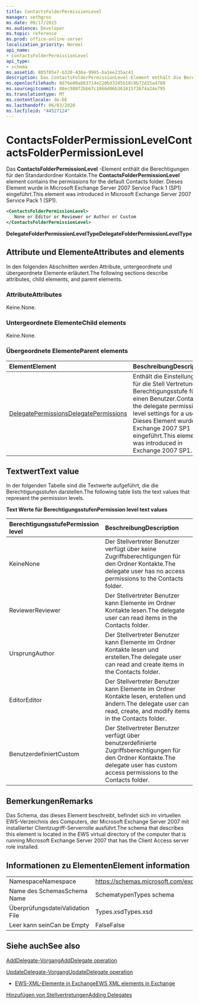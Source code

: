 ```yaml
---
title: ContactsFolderPermissionLevel
manager: sethgros
ms.date: 09/17/2015
ms.audience: Developer
ms.topic: reference
ms.prod: office-online-server
localization_priority: Normal
api_name:
- ContactsFolderPermissionLevel
api_type:
- schema
ms.assetid: 805f05e7-b320-436a-9965-ba1ee235ac41
description: Das ContactsFolderPermissionLevel-Element enthält die Berechtigungen für den Standardordner Kontakte. Dieses Element wurde in Microsoft Exchange Server 2007 Service Pack 1 (SP1) eingeführt.
ms.openlocfilehash: 8d76e00ab63714e220bd3205b10c8b72d15a4788
ms.sourcegitcommit: 88ec988f2bb67c1866d06b361615f3674a24e795
ms.translationtype: MT
ms.contentlocale: de-DE
ms.lasthandoff: 06/03/2020
ms.locfileid: "44527124"
---
```

# <a name="contactsfolderpermissionlevel"></a><span data-ttu-id="63603-104">ContactsFolderPermissionLevel</span><span class="sxs-lookup"><span data-stu-id="63603-104">ContactsFolderPermissionLevel</span></span>

<span data-ttu-id="63603-105">Das **ContactsFolderPermissionLevel** -Element enthält die Berechtigungen für den Standardordner Kontakte.</span><span class="sxs-lookup"><span data-stu-id="63603-105">The **ContactsFolderPermissionLevel** element contains the permissions for the default Contacts folder.</span></span> <span data-ttu-id="63603-106">Dieses Element wurde in Microsoft Exchange Server 2007 Service Pack 1 (SP1) eingeführt.</span><span class="sxs-lookup"><span data-stu-id="63603-106">This element was introduced in Microsoft Exchange Server 2007 Service Pack 1 (SP1).</span></span> 
  
```xml
<ContactsFolderPermissionLevel>
   None or Editor or Reviewer or Author or Custom
</ContactsFolderPermissionLevel>
```

 <span data-ttu-id="63603-107">**DelegateFolderPermissionLevelType**</span><span class="sxs-lookup"><span data-stu-id="63603-107">**DelegateFolderPermissionLevelType**</span></span>
## <a name="attributes-and-elements"></a><span data-ttu-id="63603-108">Attribute und Elemente</span><span class="sxs-lookup"><span data-stu-id="63603-108">Attributes and elements</span></span>

<span data-ttu-id="63603-109">In den folgenden Abschnitten werden Attribute, untergeordnete und übergeordnete Elemente erläutert.</span><span class="sxs-lookup"><span data-stu-id="63603-109">The following sections describe attributes, child elements, and parent elements.</span></span>
  
### <a name="attributes"></a><span data-ttu-id="63603-110">Attribute</span><span class="sxs-lookup"><span data-stu-id="63603-110">Attributes</span></span>

<span data-ttu-id="63603-111">Keine.</span><span class="sxs-lookup"><span data-stu-id="63603-111">None.</span></span>
  
### <a name="child-elements"></a><span data-ttu-id="63603-112">Untergeordnete Elemente</span><span class="sxs-lookup"><span data-stu-id="63603-112">Child elements</span></span>

<span data-ttu-id="63603-113">Keine.</span><span class="sxs-lookup"><span data-stu-id="63603-113">None.</span></span>
  
### <a name="parent-elements"></a><span data-ttu-id="63603-114">Übergeordnete Elemente</span><span class="sxs-lookup"><span data-stu-id="63603-114">Parent elements</span></span>

|<span data-ttu-id="63603-115">**Element**</span><span class="sxs-lookup"><span data-stu-id="63603-115">**Element**</span></span>|<span data-ttu-id="63603-116">**Beschreibung**</span><span class="sxs-lookup"><span data-stu-id="63603-116">**Description**</span></span>|
|:-----|:-----|
|[<span data-ttu-id="63603-117">DelegatePermissions</span><span class="sxs-lookup"><span data-stu-id="63603-117">DelegatePermissions</span></span>](delegatepermissions.md) <br/> |<span data-ttu-id="63603-118">Enthält die Einstellungen für die Stell Vertretungs Berechtigungsstufe für einen Benutzer.</span><span class="sxs-lookup"><span data-stu-id="63603-118">Contains the delegate permission level settings for a user.</span></span> <span data-ttu-id="63603-119">Dieses Element wurde in Exchange 2007 SP1 eingeführt.</span><span class="sxs-lookup"><span data-stu-id="63603-119">This element was introduced in Exchange 2007 SP1.</span></span>  <br/> |
   
## <a name="text-value"></a><span data-ttu-id="63603-120">Textwert</span><span class="sxs-lookup"><span data-stu-id="63603-120">Text value</span></span>

<span data-ttu-id="63603-121">In der folgenden Tabelle sind die Textwerte aufgeführt, die die Berechtigungsstufen darstellen.</span><span class="sxs-lookup"><span data-stu-id="63603-121">The following table lists the text values that represent the permission levels.</span></span>
  
<span data-ttu-id="63603-122">**Text Werte für Berechtigungsstufen**</span><span class="sxs-lookup"><span data-stu-id="63603-122">**Permission level text values**</span></span>

|<span data-ttu-id="63603-123">**Berechtigungsstufe**</span><span class="sxs-lookup"><span data-stu-id="63603-123">**Permission level**</span></span>|<span data-ttu-id="63603-124">**Beschreibung**</span><span class="sxs-lookup"><span data-stu-id="63603-124">**Description**</span></span>|
|:-----|:-----|
|<span data-ttu-id="63603-125">Keine</span><span class="sxs-lookup"><span data-stu-id="63603-125">None</span></span>  <br/> |<span data-ttu-id="63603-126">Der Stellvertreter Benutzer verfügt über keine Zugriffsberechtigungen für den Ordner Kontakte.</span><span class="sxs-lookup"><span data-stu-id="63603-126">The delegate user has no access permissions to the Contacts folder.</span></span>  <br/> |
|<span data-ttu-id="63603-127">Reviewer</span><span class="sxs-lookup"><span data-stu-id="63603-127">Reviewer</span></span>  <br/> |<span data-ttu-id="63603-128">Der Stellvertreter Benutzer kann Elemente im Ordner Kontakte lesen.</span><span class="sxs-lookup"><span data-stu-id="63603-128">The delegate user can read items in the Contacts folder.</span></span>  <br/> |
|<span data-ttu-id="63603-129">Ursprung</span><span class="sxs-lookup"><span data-stu-id="63603-129">Author</span></span>  <br/> |<span data-ttu-id="63603-130">Der Stellvertreter Benutzer kann Elemente im Ordner Kontakte lesen und erstellen.</span><span class="sxs-lookup"><span data-stu-id="63603-130">The delegate user can read and create items in the Contacts folder.</span></span>  <br/> |
|<span data-ttu-id="63603-131">Editor</span><span class="sxs-lookup"><span data-stu-id="63603-131">Editor</span></span>  <br/> |<span data-ttu-id="63603-132">Der Stellvertreter Benutzer kann Elemente im Ordner Kontakte lesen, erstellen und ändern.</span><span class="sxs-lookup"><span data-stu-id="63603-132">The delegate user can read, create, and modify items in the Contacts folder.</span></span>  <br/> |
|<span data-ttu-id="63603-133">Benutzerdefiniert</span><span class="sxs-lookup"><span data-stu-id="63603-133">Custom</span></span>  <br/> |<span data-ttu-id="63603-134">Der Stellvertreter Benutzer verfügt über benutzerdefinierte Zugriffsberechtigungen für den Ordner Kontakte.</span><span class="sxs-lookup"><span data-stu-id="63603-134">The delegate user has custom access permissions to the Contacts folder.</span></span>  <br/> |
   
## <a name="remarks"></a><span data-ttu-id="63603-135">Bemerkungen</span><span class="sxs-lookup"><span data-stu-id="63603-135">Remarks</span></span>

<span data-ttu-id="63603-136">Das Schema, das dieses Element beschreibt, befindet sich im virtuellen EWS-Verzeichnis des Computers, der Microsoft Exchange Server 2007 mit installierter Clientzugriff-Serverrolle ausführt.</span><span class="sxs-lookup"><span data-stu-id="63603-136">The schema that describes this element is located in the EWS virtual directory of the computer that is running Microsoft Exchange Server 2007 that has the Client Access server role installed.</span></span>
  
## <a name="element-information"></a><span data-ttu-id="63603-137">Informationen zu Elementen</span><span class="sxs-lookup"><span data-stu-id="63603-137">Element information</span></span>

|||
|:-----|:-----|
|<span data-ttu-id="63603-138">Namespace</span><span class="sxs-lookup"><span data-stu-id="63603-138">Namespace</span></span>  <br/> |https://schemas.microsoft.com/exchange/services/2006/types  <br/> |
|<span data-ttu-id="63603-139">Name des Schemas</span><span class="sxs-lookup"><span data-stu-id="63603-139">Schema Name</span></span>  <br/> |<span data-ttu-id="63603-140">Schematypen</span><span class="sxs-lookup"><span data-stu-id="63603-140">Types schema</span></span>  <br/> |
|<span data-ttu-id="63603-141">Überprüfungsdatei</span><span class="sxs-lookup"><span data-stu-id="63603-141">Validation File</span></span>  <br/> |<span data-ttu-id="63603-142">Types.xsd</span><span class="sxs-lookup"><span data-stu-id="63603-142">Types.xsd</span></span>  <br/> |
|<span data-ttu-id="63603-143">Leer kann sein</span><span class="sxs-lookup"><span data-stu-id="63603-143">Can be Empty</span></span>  <br/> |<span data-ttu-id="63603-144">False</span><span class="sxs-lookup"><span data-stu-id="63603-144">False</span></span>  <br/> |
   
## <a name="see-also"></a><span data-ttu-id="63603-145">Siehe auch</span><span class="sxs-lookup"><span data-stu-id="63603-145">See also</span></span>



[<span data-ttu-id="63603-146">AddDelegate-Vorgang</span><span class="sxs-lookup"><span data-stu-id="63603-146">AddDelegate operation</span></span>](adddelegate-operation.md)
  
[<span data-ttu-id="63603-147">UpdateDelegate-Vorgang</span><span class="sxs-lookup"><span data-stu-id="63603-147">UpdateDelegate operation</span></span>](updatedelegate-operation.md)


- [<span data-ttu-id="63603-148">EWS-XML-Elemente in Exchange</span><span class="sxs-lookup"><span data-stu-id="63603-148">EWS XML elements in Exchange</span></span>](ews-xml-elements-in-exchange.md)


[<span data-ttu-id="63603-149">Hinzufügen von Stellvertretungen</span><span class="sxs-lookup"><span data-stu-id="63603-149">Adding Delegates</span></span>](https://msdn.microsoft.com/library/3a744150-66a3-4a13-9433-793603ba5038%28Office.15%29.aspx)

